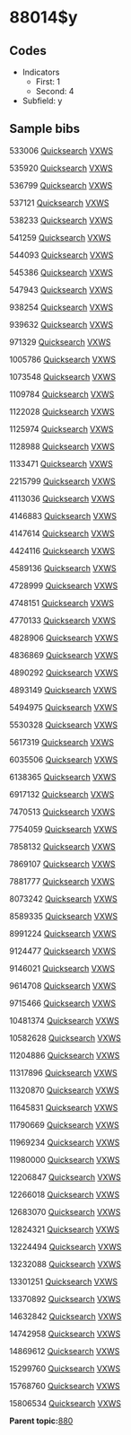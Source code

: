 # 88014$y

## Codes

-   Indicators
    -   First: 1
    -   Second: 4
-   Subfield: y

## Sample bibs

533006 [Quicksearch](https://search.library.yale.edu/catalog/533006) [VXWS](http://prodorbis.library.yale.edu:7014/vxws/GetHoldingsService?bibId=533006)

535920 [Quicksearch](https://search.library.yale.edu/catalog/535920) [VXWS](http://prodorbis.library.yale.edu:7014/vxws/GetHoldingsService?bibId=535920)

536799 [Quicksearch](https://search.library.yale.edu/catalog/536799) [VXWS](http://prodorbis.library.yale.edu:7014/vxws/GetHoldingsService?bibId=536799)

537121 [Quicksearch](https://search.library.yale.edu/catalog/537121) [VXWS](http://prodorbis.library.yale.edu:7014/vxws/GetHoldingsService?bibId=537121)

538233 [Quicksearch](https://search.library.yale.edu/catalog/538233) [VXWS](http://prodorbis.library.yale.edu:7014/vxws/GetHoldingsService?bibId=538233)

541259 [Quicksearch](https://search.library.yale.edu/catalog/541259) [VXWS](http://prodorbis.library.yale.edu:7014/vxws/GetHoldingsService?bibId=541259)

544093 [Quicksearch](https://search.library.yale.edu/catalog/544093) [VXWS](http://prodorbis.library.yale.edu:7014/vxws/GetHoldingsService?bibId=544093)

545386 [Quicksearch](https://search.library.yale.edu/catalog/545386) [VXWS](http://prodorbis.library.yale.edu:7014/vxws/GetHoldingsService?bibId=545386)

547943 [Quicksearch](https://search.library.yale.edu/catalog/547943) [VXWS](http://prodorbis.library.yale.edu:7014/vxws/GetHoldingsService?bibId=547943)

938254 [Quicksearch](https://search.library.yale.edu/catalog/938254) [VXWS](http://prodorbis.library.yale.edu:7014/vxws/GetHoldingsService?bibId=938254)

939632 [Quicksearch](https://search.library.yale.edu/catalog/939632) [VXWS](http://prodorbis.library.yale.edu:7014/vxws/GetHoldingsService?bibId=939632)

971329 [Quicksearch](https://search.library.yale.edu/catalog/971329) [VXWS](http://prodorbis.library.yale.edu:7014/vxws/GetHoldingsService?bibId=971329)

1005786 [Quicksearch](https://search.library.yale.edu/catalog/1005786) [VXWS](http://prodorbis.library.yale.edu:7014/vxws/GetHoldingsService?bibId=1005786)

1073548 [Quicksearch](https://search.library.yale.edu/catalog/1073548) [VXWS](http://prodorbis.library.yale.edu:7014/vxws/GetHoldingsService?bibId=1073548)

1109784 [Quicksearch](https://search.library.yale.edu/catalog/1109784) [VXWS](http://prodorbis.library.yale.edu:7014/vxws/GetHoldingsService?bibId=1109784)

1122028 [Quicksearch](https://search.library.yale.edu/catalog/1122028) [VXWS](http://prodorbis.library.yale.edu:7014/vxws/GetHoldingsService?bibId=1122028)

1125974 [Quicksearch](https://search.library.yale.edu/catalog/1125974) [VXWS](http://prodorbis.library.yale.edu:7014/vxws/GetHoldingsService?bibId=1125974)

1128988 [Quicksearch](https://search.library.yale.edu/catalog/1128988) [VXWS](http://prodorbis.library.yale.edu:7014/vxws/GetHoldingsService?bibId=1128988)

1133471 [Quicksearch](https://search.library.yale.edu/catalog/1133471) [VXWS](http://prodorbis.library.yale.edu:7014/vxws/GetHoldingsService?bibId=1133471)

2215799 [Quicksearch](https://search.library.yale.edu/catalog/2215799) [VXWS](http://prodorbis.library.yale.edu:7014/vxws/GetHoldingsService?bibId=2215799)

4113036 [Quicksearch](https://search.library.yale.edu/catalog/4113036) [VXWS](http://prodorbis.library.yale.edu:7014/vxws/GetHoldingsService?bibId=4113036)

4146883 [Quicksearch](https://search.library.yale.edu/catalog/4146883) [VXWS](http://prodorbis.library.yale.edu:7014/vxws/GetHoldingsService?bibId=4146883)

4147614 [Quicksearch](https://search.library.yale.edu/catalog/4147614) [VXWS](http://prodorbis.library.yale.edu:7014/vxws/GetHoldingsService?bibId=4147614)

4424116 [Quicksearch](https://search.library.yale.edu/catalog/4424116) [VXWS](http://prodorbis.library.yale.edu:7014/vxws/GetHoldingsService?bibId=4424116)

4589136 [Quicksearch](https://search.library.yale.edu/catalog/4589136) [VXWS](http://prodorbis.library.yale.edu:7014/vxws/GetHoldingsService?bibId=4589136)

4728999 [Quicksearch](https://search.library.yale.edu/catalog/4728999) [VXWS](http://prodorbis.library.yale.edu:7014/vxws/GetHoldingsService?bibId=4728999)

4748151 [Quicksearch](https://search.library.yale.edu/catalog/4748151) [VXWS](http://prodorbis.library.yale.edu:7014/vxws/GetHoldingsService?bibId=4748151)

4770133 [Quicksearch](https://search.library.yale.edu/catalog/4770133) [VXWS](http://prodorbis.library.yale.edu:7014/vxws/GetHoldingsService?bibId=4770133)

4828906 [Quicksearch](https://search.library.yale.edu/catalog/4828906) [VXWS](http://prodorbis.library.yale.edu:7014/vxws/GetHoldingsService?bibId=4828906)

4836869 [Quicksearch](https://search.library.yale.edu/catalog/4836869) [VXWS](http://prodorbis.library.yale.edu:7014/vxws/GetHoldingsService?bibId=4836869)

4890292 [Quicksearch](https://search.library.yale.edu/catalog/4890292) [VXWS](http://prodorbis.library.yale.edu:7014/vxws/GetHoldingsService?bibId=4890292)

4893149 [Quicksearch](https://search.library.yale.edu/catalog/4893149) [VXWS](http://prodorbis.library.yale.edu:7014/vxws/GetHoldingsService?bibId=4893149)

5494975 [Quicksearch](https://search.library.yale.edu/catalog/5494975) [VXWS](http://prodorbis.library.yale.edu:7014/vxws/GetHoldingsService?bibId=5494975)

5530328 [Quicksearch](https://search.library.yale.edu/catalog/5530328) [VXWS](http://prodorbis.library.yale.edu:7014/vxws/GetHoldingsService?bibId=5530328)

5617319 [Quicksearch](https://search.library.yale.edu/catalog/5617319) [VXWS](http://prodorbis.library.yale.edu:7014/vxws/GetHoldingsService?bibId=5617319)

6035506 [Quicksearch](https://search.library.yale.edu/catalog/6035506) [VXWS](http://prodorbis.library.yale.edu:7014/vxws/GetHoldingsService?bibId=6035506)

6138365 [Quicksearch](https://search.library.yale.edu/catalog/6138365) [VXWS](http://prodorbis.library.yale.edu:7014/vxws/GetHoldingsService?bibId=6138365)

6917132 [Quicksearch](https://search.library.yale.edu/catalog/6917132) [VXWS](http://prodorbis.library.yale.edu:7014/vxws/GetHoldingsService?bibId=6917132)

7470513 [Quicksearch](https://search.library.yale.edu/catalog/7470513) [VXWS](http://prodorbis.library.yale.edu:7014/vxws/GetHoldingsService?bibId=7470513)

7754059 [Quicksearch](https://search.library.yale.edu/catalog/7754059) [VXWS](http://prodorbis.library.yale.edu:7014/vxws/GetHoldingsService?bibId=7754059)

7858132 [Quicksearch](https://search.library.yale.edu/catalog/7858132) [VXWS](http://prodorbis.library.yale.edu:7014/vxws/GetHoldingsService?bibId=7858132)

7869107 [Quicksearch](https://search.library.yale.edu/catalog/7869107) [VXWS](http://prodorbis.library.yale.edu:7014/vxws/GetHoldingsService?bibId=7869107)

7881777 [Quicksearch](https://search.library.yale.edu/catalog/7881777) [VXWS](http://prodorbis.library.yale.edu:7014/vxws/GetHoldingsService?bibId=7881777)

8073242 [Quicksearch](https://search.library.yale.edu/catalog/8073242) [VXWS](http://prodorbis.library.yale.edu:7014/vxws/GetHoldingsService?bibId=8073242)

8589335 [Quicksearch](https://search.library.yale.edu/catalog/8589335) [VXWS](http://prodorbis.library.yale.edu:7014/vxws/GetHoldingsService?bibId=8589335)

8991224 [Quicksearch](https://search.library.yale.edu/catalog/8991224) [VXWS](http://prodorbis.library.yale.edu:7014/vxws/GetHoldingsService?bibId=8991224)

9124477 [Quicksearch](https://search.library.yale.edu/catalog/9124477) [VXWS](http://prodorbis.library.yale.edu:7014/vxws/GetHoldingsService?bibId=9124477)

9146021 [Quicksearch](https://search.library.yale.edu/catalog/9146021) [VXWS](http://prodorbis.library.yale.edu:7014/vxws/GetHoldingsService?bibId=9146021)

9614708 [Quicksearch](https://search.library.yale.edu/catalog/9614708) [VXWS](http://prodorbis.library.yale.edu:7014/vxws/GetHoldingsService?bibId=9614708)

9715466 [Quicksearch](https://search.library.yale.edu/catalog/9715466) [VXWS](http://prodorbis.library.yale.edu:7014/vxws/GetHoldingsService?bibId=9715466)

10481374 [Quicksearch](https://search.library.yale.edu/catalog/10481374) [VXWS](http://prodorbis.library.yale.edu:7014/vxws/GetHoldingsService?bibId=10481374)

10582628 [Quicksearch](https://search.library.yale.edu/catalog/10582628) [VXWS](http://prodorbis.library.yale.edu:7014/vxws/GetHoldingsService?bibId=10582628)

11204886 [Quicksearch](https://search.library.yale.edu/catalog/11204886) [VXWS](http://prodorbis.library.yale.edu:7014/vxws/GetHoldingsService?bibId=11204886)

11317896 [Quicksearch](https://search.library.yale.edu/catalog/11317896) [VXWS](http://prodorbis.library.yale.edu:7014/vxws/GetHoldingsService?bibId=11317896)

11320870 [Quicksearch](https://search.library.yale.edu/catalog/11320870) [VXWS](http://prodorbis.library.yale.edu:7014/vxws/GetHoldingsService?bibId=11320870)

11645831 [Quicksearch](https://search.library.yale.edu/catalog/11645831) [VXWS](http://prodorbis.library.yale.edu:7014/vxws/GetHoldingsService?bibId=11645831)

11790669 [Quicksearch](https://search.library.yale.edu/catalog/11790669) [VXWS](http://prodorbis.library.yale.edu:7014/vxws/GetHoldingsService?bibId=11790669)

11969234 [Quicksearch](https://search.library.yale.edu/catalog/11969234) [VXWS](http://prodorbis.library.yale.edu:7014/vxws/GetHoldingsService?bibId=11969234)

11980000 [Quicksearch](https://search.library.yale.edu/catalog/11980000) [VXWS](http://prodorbis.library.yale.edu:7014/vxws/GetHoldingsService?bibId=11980000)

12206847 [Quicksearch](https://search.library.yale.edu/catalog/12206847) [VXWS](http://prodorbis.library.yale.edu:7014/vxws/GetHoldingsService?bibId=12206847)

12266018 [Quicksearch](https://search.library.yale.edu/catalog/12266018) [VXWS](http://prodorbis.library.yale.edu:7014/vxws/GetHoldingsService?bibId=12266018)

12683070 [Quicksearch](https://search.library.yale.edu/catalog/12683070) [VXWS](http://prodorbis.library.yale.edu:7014/vxws/GetHoldingsService?bibId=12683070)

12824321 [Quicksearch](https://search.library.yale.edu/catalog/12824321) [VXWS](http://prodorbis.library.yale.edu:7014/vxws/GetHoldingsService?bibId=12824321)

13224494 [Quicksearch](https://search.library.yale.edu/catalog/13224494) [VXWS](http://prodorbis.library.yale.edu:7014/vxws/GetHoldingsService?bibId=13224494)

13232088 [Quicksearch](https://search.library.yale.edu/catalog/13232088) [VXWS](http://prodorbis.library.yale.edu:7014/vxws/GetHoldingsService?bibId=13232088)

13301251 [Quicksearch](https://search.library.yale.edu/catalog/13301251) [VXWS](http://prodorbis.library.yale.edu:7014/vxws/GetHoldingsService?bibId=13301251)

13370892 [Quicksearch](https://search.library.yale.edu/catalog/13370892) [VXWS](http://prodorbis.library.yale.edu:7014/vxws/GetHoldingsService?bibId=13370892)

14632842 [Quicksearch](https://search.library.yale.edu/catalog/14632842) [VXWS](http://prodorbis.library.yale.edu:7014/vxws/GetHoldingsService?bibId=14632842)

14742958 [Quicksearch](https://search.library.yale.edu/catalog/14742958) [VXWS](http://prodorbis.library.yale.edu:7014/vxws/GetHoldingsService?bibId=14742958)

14869612 [Quicksearch](https://search.library.yale.edu/catalog/14869612) [VXWS](http://prodorbis.library.yale.edu:7014/vxws/GetHoldingsService?bibId=14869612)

15299760 [Quicksearch](https://search.library.yale.edu/catalog/15299760) [VXWS](http://prodorbis.library.yale.edu:7014/vxws/GetHoldingsService?bibId=15299760)

15768760 [Quicksearch](https://search.library.yale.edu/catalog/15768760) [VXWS](http://prodorbis.library.yale.edu:7014/vxws/GetHoldingsService?bibId=15768760)

15806534 [Quicksearch](https://search.library.yale.edu/catalog/15806534) [VXWS](http://prodorbis.library.yale.edu:7014/vxws/GetHoldingsService?bibId=15806534)

**Parent topic:**[880](../../tags/880/880.md)


